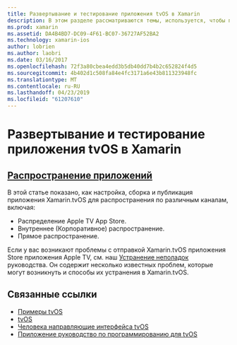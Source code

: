 ```yaml
---
title: Развертывание и тестирование приложения tvOS в Xamarin
description: В этом разделе рассматриваются темы, используется, чтобы проверить приложение, а также для распределения. Здесь будут рассмотрены такие средства, используемые для отладки, развертывания для инженеров-испытателей и как опубликовать приложение для Apple TV App Store.
ms.prod: xamarin
ms.assetid: DA4B4BD7-DC09-4F61-BC07-36727AF52BA2
ms.technology: xamarin-ios
author: lobrien
ms.author: laobri
ms.date: 03/16/2017
ms.openlocfilehash: 72f3a80cbea4edd3b5db40dd7b4b2c652824f4d5
ms.sourcegitcommit: 4b402d1c508fa84e4fc3171a6e43b811323948fc
ms.translationtype: MT
ms.contentlocale: ru-RU
ms.lasthandoff: 04/23/2019
ms.locfileid: "61207610"
---
```

# <a name="deploying-and-testing-tvos-apps-in-xamarin"></a>Развертывание и тестирование приложения tvOS в Xamarin

## <a name="app-distributioniostvosdeploy-testapp-distributionindexmd"></a>[Распространение приложений](~/ios/tvos/deploy-test/app-distribution/index.md)

В этой статье показано, как настройка, сборка и публикация приложения Xamarin.tvOS для распространения по различным каналам, включая:

- Распределение Apple TV App Store.
- Внутреннее (Корпоративное) распространение.
- Прямое распространение.

Если у вас возникают проблемы с отправкой Xamarin.tvOS приложения Store приложения Apple TV, см. наш [Устранение неполадок](~/ios/tvos/troubleshooting.md) руководства. Он содержит несколько известных проблем, которые могут возникнуть и способы их устранения в Xamarin.tvOS.

## <a name="related-links"></a>Связанные ссылки

- [Примеры tvOS](https://developer.xamarin.com/samples/tvos/all/)
- [tvOS](https://developer.apple.com/tvos/)
- [Человека направляющие интерфейса tvOS](https://developer.apple.com/tvos/human-interface-guidelines/)
- [Приложение руководство по программированию для tvOS](https://developer.apple.com/library/prerelease/tvos/documentation/General/Conceptual/AppleTV_PG/)

